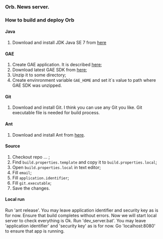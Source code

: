 ### Orb. News server.
### How to build and deploy Orb
#### Java
1. Download and install JDK Java SE 7 from [here](http://www.oracle.com/technetwork/java/javase/downloads/jdk7-downloads-1880260.html)
 
#### GAE
1. Create GAE application. It is described [here](https://sites.google.com/site/gdevelopercodelabs/app-engine/creating-your-app-engine-account);
2. Download latest GAE SDK from [here](https://developers.google.com/appengine/downloads#Google_App_Engine_SDK_for_Java);
3. Unzip it to some directory;
3. Create envinronment variable `GAE_HOME` and set it`s value to path where GAE SDK was unzipped.

#### Git 
1. Download and install Git. I think you can use any Git you like. Git executable file is needed for build process.

#### Ant 
1. Download and install Ant from [here](http://ant.apache.org/bindownload.cgi).

#### Source
1. Checkout repo ... ;
2. Find `build.properties.template` and copy it to `build.properties.local`;
3. Open `build.properties.local` in text editor;
4. Fill `email`;
5. Fill `application.identifier`;
6. Fill `git.executable`;
7. Save the changes.

#### Local run
Run 'ant release'. You may leave application identifier and security key as is for now. Ensure that build completes without errors.
Now we will start local server to check everything is Ok. 
Run 'dev_server.bat'. 
You may leave 'application identifier' and 'security key' as is for now.
Go 'localhost:8080' to ensure that app is running. 
